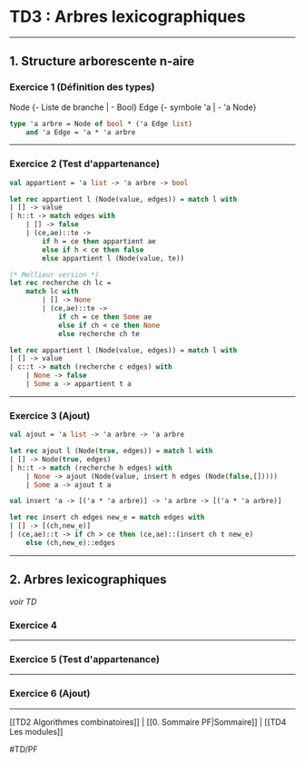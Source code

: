 # TD3 : Arbres lexicographiques

---
## 1. Structure arborescente n-aire

### Exercice 1 (Définition des types)
Node {- Liste de branche | - Bool}
Edge {- symbole 'a | - 'a Node}

```ocaml
type 'a arbre = Node of bool * ('a Edge list)
	and 'a Edge = 'a * 'a arbre
```

---
### Exercice 2 (Test d'appartenance)
```ocaml
val appartient = 'a list -> 'a arbre -> bool

let rec appartient l (Node(value, edges)) = match l with
| [] -> value
| h::t -> match edges with
	| [] -> false
	| (ce,ae)::te ->
		if h = ce then appartient ae
		else if h < ce then false
		else appartient l (Node(value, te))

(* Mellieur version *)
let rec recherche ch lc =
	match lc with 
		| [] -> None
		| (ce,ae)::te ->
			if ch = ce then Some ae
			else if ch < ce then None
			else recherche ch te

let rec appartient l (Node(value, edges)) = match l with
| [] -> value
| c::t -> match (recherche c edges) with
	| None -> false
	| Some a -> appartient t a
```

---
### Exercice 3 (Ajout)
```ocaml
val ajout = 'a list -> 'a arbre -> 'a arbre

let rec ajout l (Node(true, edges)) = match l with
| [] -> Node(true, edges)
| h::t -> match (recherche h edges) with
	| None -> ajout (Node(value, insert h edges (Node(false,[]))))
	| Some a -> ajout t a

val insert 'a -> [('a * 'a arbre)] -> 'a arbre -> [('a * 'a arbre)]

let rec insert ch edges new_e = match edges with
| [] -> [(ch,new_e)]
| (ce,ae)::t -> if ch > ce then (ce,ae)::(insert ch t new_e)
	else (ch,new_e)::edges
```

---
## 2. Arbres lexicographiques
*voir TD*

### Exercice 4

---
### Exercice 5 (Test d'appartenance)

---
### Exercice 6 (Ajout)

---
[[TD2 Algorithmes combinatoires]] | [[0. Sommaire PF|Sommaire]] | [[TD4 Les modules]]

#TD/PF 